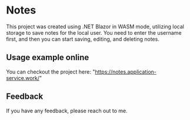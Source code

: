 # Notes

This project was created using .NET Blazor in WASM mode, utilizing local storage to save notes for the local user.
You need to enter the username first, and then you can start saving, editing, and deleting notes.

## Usage example online

You can checkout the project here: "https://notes.application-service.work/"

## Feedback

If you have any feedback, please reach out to me.
